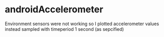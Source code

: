 # androidAccelerometer

Environment sensors were not working so I plotted accelerometer values instead sampled with timeperiod 1 second (as sepcified)